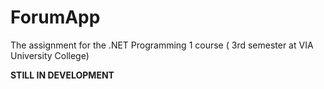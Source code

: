 # ForumApp
The assignment for the .NET Programming 1 course ( 3rd semester at VIA University College)

**STILL IN DEVELOPMENT**
